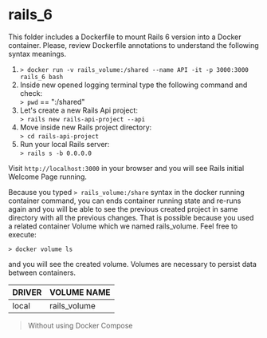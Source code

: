 # rails_6
This folder includes a Dockerfile to mount Rails 6 version into a Docker container. Please, review Dockerfile annotations to understand the following syntax meanings.  

1. ```> docker run -v rails_volume:/shared --name API -it -p 3000:3000 rails_6 bash```
2. Inside new opened logging terminal type the following command and check:  
```> pwd``` == ":/shared"  
3. Let's create a new Rails Api project:  
```> rails new rails-api-project --api```  
4. Move inside new Rails project directory:  
```> cd rails-api-project```
5. Run your local Rails server:  
```> rails s -b 0.0.0.0```

Visit ```http://localhost:3000``` in your browser and you will see Rails initial Welcome Page running.  

Because you typed ```> rails_volume:/share``` syntax in the docker running container command, you can ends container running state and re-runs again and you will be able to see the previous created project in same directory with all the previous changes.
That is possible because you used a related container Volume which we named rails_volume. Feel free to execute:  

```> docker volume ls```  

and you will see the created volume. Volumes are necessary to persist data between containers.  

|DRIVER|VOLUME NAME|  
|---|---|
|local|rails_volume|  

> Without using Docker Compose
